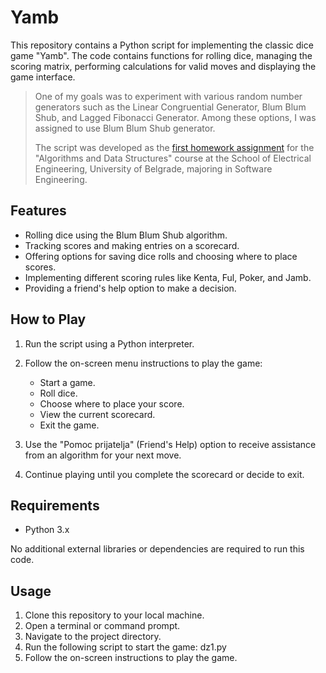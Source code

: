 # Yamb

This repository contains a Python script for implementing the classic dice game "Yamb". The code contains functions for rolling dice, managing the scoring matrix, performing calculations for valid moves and displaying the game interface.
> One of my goals was to experiment with various random number generators such as the Linear Congruential Generator, Blum Blum Shub, and Lagged Fibonacci Generator. Among these options, I was assigned to use Blum Blum Shub generator.
> 
> The script was developed as the [first homework assignment](instructions.pdf) for the "Algorithms and Data Structures" course at the School of Electrical Engineering, University of Belgrade, majoring in Software Engineering. 

## Features

- Rolling dice using the Blum Blum Shub algorithm.
- Tracking scores and making entries on a scorecard.
- Offering options for saving dice rolls and choosing where to place scores.
- Implementing different scoring rules like Kenta, Ful, Poker, and Jamb.
- Providing a friend's help option to make a decision.

## How to Play

1. Run the script using a Python interpreter.
2. Follow the on-screen menu instructions to play the game:
   - Start a game.
   - Roll dice.
   - Choose where to place your score.
   - View the current scorecard.
   - Exit the game.
  
3. Use the "Pomoc prijatelja" (Friend's Help) option to receive assistance from an algorithm for your next move.
4. Continue playing until you complete the scorecard or decide to exit.

## Requirements

- Python 3.x

No additional external libraries or dependencies are required to run this code. 


## Usage

1. Clone this repository to your local machine.
2. Open a terminal or command prompt.
3. Navigate to the project directory.
4. Run the following script to start the game: dz1.py
5. Follow the on-screen instructions to play the game.


